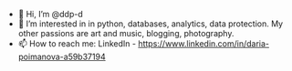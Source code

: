- 👋 Hi, I’m @ddp-d
- 👀 I’m interested in  in python, databases, analytics, data protection. My other passions are art and music, blogging, photography.
- 📫 How to reach me:
LinkedIn - https://www.linkedin.com/in/daria-poimanova-a59b37194

<!---
ddp-d/ddp-d is a ✨ special ✨ repository because its `README.md` (this file) appears on your GitHub profile.
You can click the Preview link to take a look at your changes.
--->
